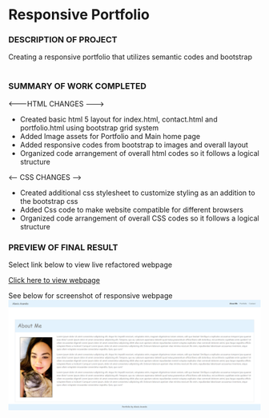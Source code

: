 <h1> Responsive Portfolio</h1>
<p></p>
<h3>DESCRIPTION OF PROJECT</h3>
Creating a responsive portfolio that utilizes semantic codes and bootstrap 
<br><br>
<h3>SUMMARY OF WORK COMPLETED</h3>

<---HTML CHANGES --->
- Created basic html 5 layout for index.html, contact.html and portfolio.html using bootstrap grid system
- Added Image assets for Portfolio and Main home page
- Added responsive codes from bootstrap to images and overall layout
- Organized code arrangement of overall html codes so it follows a logical structure

<-- CSS CHANGES -->
- Created additional css stylesheet to customize styling as an addition to the bootstrap css
- Added Css code to make website compatible for different browsers
- Organized code arrangement of overall CSS codes so it follows a logical structure
</p><p></p>

<h3>PREVIEW OF FINAL RESULT</h3>
<p>

Select link below to view live refactored webpage

<a href="https://lex4736.github.io/Responsive-Portfolio/"> Click here to view webpage </a>
<p>
See below for screenshot of responsive webpage
<br>
<img src="https://github.com/lex4736/Responsive-Portfolio/blob/master/Assets/Screenshot.png" alt="Screenshot of Responsive webpage">